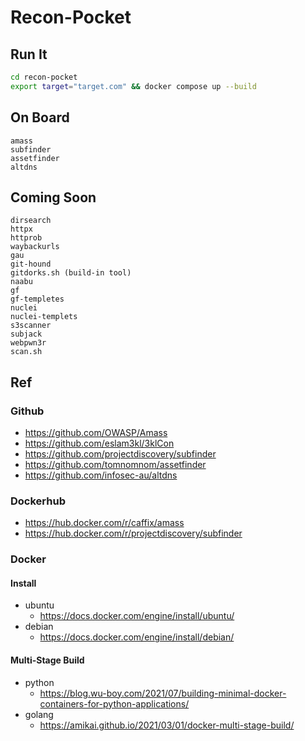 # Recon-Pocket

## Run It

```bash
cd recon-pocket
export target="target.com" && docker compose up --build
```

## On Board

```text
amass
subfinder
assetfinder
altdns
```

## Coming Soon

```text
dirsearch
httpx
httprob
waybackurls
gau
git-hound
gitdorks.sh (build-in tool)
naabu
gf
gf-templetes
nuclei
nuclei-templets
s3scanner
subjack
webpwn3r
scan.sh
```

## Ref

### Github

- https://github.com/OWASP/Amass
- https://github.com/eslam3kl/3klCon
- https://github.com/projectdiscovery/subfinder
- https://github.com/tomnomnom/assetfinder
- https://github.com/infosec-au/altdns

### Dockerhub

- https://hub.docker.com/r/caffix/amass
- https://hub.docker.com/r/projectdiscovery/subfinder

### Docker 

#### Install

- ubuntu
  - https://docs.docker.com/engine/install/ubuntu/
- debian
  - https://docs.docker.com/engine/install/debian/

#### Multi-Stage Build

- python
  - https://blog.wu-boy.com/2021/07/building-minimal-docker-containers-for-python-applications/
- golang
  - https://amikai.github.io/2021/03/01/docker-multi-stage-build/